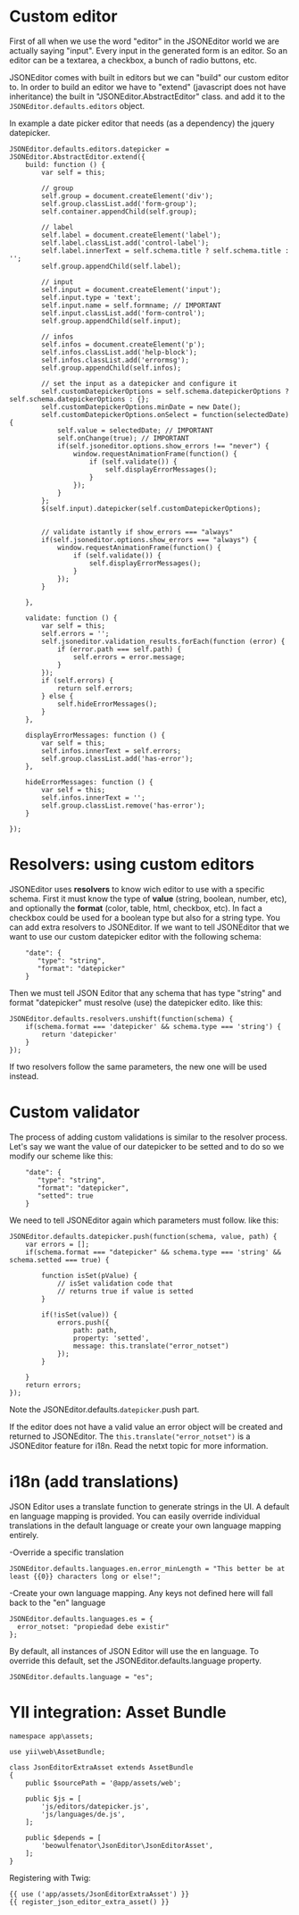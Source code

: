 # Custom editor

First of all when we use the word "editor" in the JSONEditor world we are 
actually saying "input". Every input in the generated form is an editor. So an
editor can be a textarea, a checkbox, a bunch of radio buttons, etc.

JSONEditor comes with built in editors but we can "build" our custom editor
to. In order to build an editor we have to "extend" (javascript does not have 
inheritance) the built in "JSONEditor.AbstractEditor" class. and add it to the
`JSONEditor.defaults.editors` object.

In example a date picker editor that needs (as a dependency) the jquery datepicker.

    JSONEditor.defaults.editors.datepicker = JSONEditor.AbstractEditor.extend({
        build: function () {
            var self = this;
    
            // group
            self.group = document.createElement('div');
            self.group.classList.add('form-group');
            self.container.appendChild(self.group);
    
            // label
            self.label = document.createElement('label');
            self.label.classList.add('control-label');
            self.label.innerText = self.schema.title ? self.schema.title : '';
            self.group.appendChild(self.label);
    
            // input
            self.input = document.createElement('input');
            self.input.type = 'text';
            self.input.name = self.formname; // IMPORTANT
            self.input.classList.add('form-control');
            self.group.appendChild(self.input);
    
            // infos
            self.infos = document.createElement('p');
            self.infos.classList.add('help-block');
            self.infos.classList.add('errormsg');
            self.group.appendChild(self.infos);
    
            // set the input as a datepicker and configure it
            self.customDatepickerOptions = self.schema.datepickerOptions ? self.schema.datepickerOptions : {};
            self.customDatepickerOptions.minDate = new Date();
            self.customDatepickerOptions.onSelect = function(selectedDate) {
                self.value = selectedDate; // IMPORTANT
                self.onChange(true); // IMPORTANT
                if(self.jsoneditor.options.show_errors !== "never") {
                    window.requestAnimationFrame(function() {
                        if (self.validate()) {
                            self.displayErrorMessages();
                        }
                    });
                }
            };
            $(self.input).datepicker(self.customDatepickerOptions);
    
    
            // validate istantly if show_errors === "always"
            if(self.jsoneditor.options.show_errors === "always") {
                window.requestAnimationFrame(function() {
                    if (self.validate()) {
                        self.displayErrorMessages();
                    }
                });
            }
    
        },
    
        validate: function () {
            var self = this;
            self.errors = '';
            self.jsoneditor.validation_results.forEach(function (error) {
                if (error.path === self.path) {
                    self.errors = error.message;
                }
            });
            if (self.errors) {
                return self.errors;
            } else {
                self.hideErrorMessages();
            }
        },
    
        displayErrorMessages: function () {
            var self = this;
            self.infos.innerText = self.errors;
            self.group.classList.add('has-error');
        },
    
        hideErrorMessages: function () {
            var self = this;
            self.infos.innerText = '';
            self.group.classList.remove('has-error');
        }
    
    });

# Resolvers: using custom editors

JSONEditor uses **resolvers** to know wich editor to use with a specific schema.
First it must know the type of **value** (string, boolean, number, etc), and 
optionally the **format** (color, table, html, checkbox, etc).
In fact a checkbox could be used for a boolean type but also for a string type.
You can add extra resolvers to JSONEditor.
If we want to tell JSONEditor that we want to use our custom datepicker editor
with the following schema:

        "date": {
           "type": "string",
           "format": "datepicker"
        }

Then we must tell JSON Editor that any schema that has type "string" and format 
"datepicker" must resolve (use) the datepicker edito. like this:

    JSONEditor.defaults.resolvers.unshift(function(schema) {
        if(schema.format === 'datepicker' && schema.type === 'string') {
            return 'datepicker'
        }
    });
    
If two resolvers follow the same parameters, the new one will be used instead.


# Custom validator

The process of adding custom validations is similar to the resolver process.
Let's say we want the value of our datepicker to be setted and to do so
we modify our scheme like this:

        "date": {
           "type": "string",
           "format": "datepicker",
           "setted": true
        }

We need to tell JSONEditor again which parameters must follow. like this:

    JSONEditor.defaults.datepicker.push(function(schema, value, path) {
        var errors = [];
        if(schema.format === "datepicker" && schema.type === 'string' && schema.setted === true) {
        
            function isSet(pValue) {
                // isSet validation code that
                // returns true if value is setted
            }
    
            if(!isSet(value)) {
                errors.push({
                    path: path,
                    property: 'setted',
                    message: this.translate("error_notset")
                });
            }
    
        }
        return errors;
    });

Note the JSONEditor.defaults.`datepicker`.push part.

If the editor does not have a valid value an error object will be created and
returned to JSONEditor. The `this.translate("error_notset")` is a JSONEditor 
feature for i18n. Read the netxt topic for more information.
    
# i18n (add translations)
    
JSON Editor uses a translate function to generate strings in the UI. A default en
language mapping is provided. You can easily override individual translations in
the default language or create your own language mapping entirely.

-Override a specific translation

    JSONEditor.defaults.languages.en.error_minLength = "This better be at least {{0}} characters long or else!";

-Create your own language mapping. Any keys not defined here will fall back to
the "en" language

    JSONEditor.defaults.languages.es = {
      error_notset: "propiedad debe existir"
    };

By default, all instances of JSON Editor will use the en language. To override
this default, set the JSONEditor.defaults.language property.

    JSONEditor.defaults.language = "es";  
    
# YII integration: Asset Bundle

    namespace app\assets;
    
    use yii\web\AssetBundle;
    
    class JsonEditorExtraAsset extends AssetBundle
    {
        public $sourcePath = '@app/assets/web';
    
        public $js = [
            'js/editors/datepicker.js',
            'js/languages/de.js',
        ];
    
        public $depends = [
            'beowulfenator\JsonEditor\JsonEditorAsset',
        ];
    }
    
Registering with Twig:

    {{ use ('app/assets/JsonEditorExtraAsset') }}
    {{ register_json_editor_extra_asset() }}
    